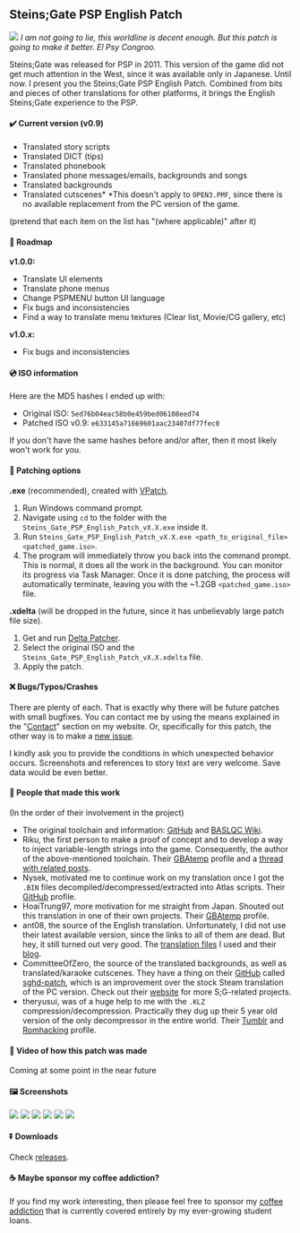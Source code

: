 ## Steins;Gate PSP English Patch
![](https://haselloyance.github.io/0_SGPSPE/logo.jpg)
*I am not going to lie, this worldline is decent enough. But this patch is going to make it better. El Psy Congroo.*

Steins;Gate was released for PSP in 2011. This version of the game did not get much attention in the West, since it was available only in Japanese. Until now. I present you the Steins;Gate PSP English Patch. Combined from bits and pieces of other translations for other platforms, it brings the English Steins;Gate experience to the PSP.

#### ✔️ Current version (v0.9)
- Translated story scripts
- Translated DICT (tips)
- Translated phonebook
- Translated phone messages/emails, backgrounds and songs
- Translated backgrounds
- Translated cutscenes\*
\*This doesn't apply to `OPEN3.PMF`, since there is no available replacement from the PC version of the game.

(pretend that each item on the list has "(where applicable)" after it)

#### 🚩 Roadmap
**v1.0.0:**
- Translate UI elements
- Translate phone menus
- Change PSPMENU button UI language
- Fix bugs and inconsistencies
- Find a way to translate menu textures (Clear list, Movie/CG gallery, etc)

**v1.0.x:**
- Fix bugs and inconsistencies

#### 💿 ISO information
Here are the MD5 hashes I ended up with:
- Original ISO: `5ed76b04eac58b0e459bed06108eed74`
- Patched ISO v0.9: `e633145a71669601aac23407df77fec0`

If you don't have the same hashes before and/or after, then it most likely won't work for you.

#### 🔨 Patching options
**.exe** (recommended), created with [VPatch](https://www.tibed.net/vpatch/).
1. Run Windows command prompt.
2. Navigate using `cd` to the folder with the `Steins_Gate_PSP_English_Patch_vX.X.exe` inside it.
3. Run `Steins_Gate_PSP_English_Patch_vX.X.exe <path_to_original_file> <patched_game.iso>`.
4. The program will immediately throw you back into the command prompt. This is normal, it does all the work in the background. You can monitor its progress via Task Manager. Once it is done patching, the process will automatically terminate, leaving you with the ~1.2GB `<patched_game.iso>` file.

**.xdelta** (will be dropped in the future, since it has unbelievably large patch file size).
1. Get and run [Delta Patcher](https://www.romhacking.net/utilities/704/).
2. Select the original ISO and the `Steins_Gate_PSP_English_Patch_vX.X.xdelta` file.
3. Apply the patch.

#### ❌ Bugs/Typos/Crashes
There are plenty of each. That is exactly why there will be future patches with small bugfixes. You can contact me by using the means explained in the "[Contact](https://haselloyance.github.io/#contact)" section on my website. Or, specifically for this patch, the other way is to make a [new issue](https://github.com/HaselLoyance/steins-gate-psp-patch/issues).

I kindly ask you to provide the conditions in which unexpected behavior occurs. Screenshots and references to story text are very welcome. Save data would be even better.

#### 👀 People that made this work
(In the order of their involvement in the project)
- The original toolchain and information: [GitHub](https://github.com/BASLQC/steins-gate-psp-patch) and [BASLQC Wiki](https://en.wikibooks.org/wiki/PSP/Steins_Gate_Translation).
- Riku, the first person to make a proof of concept and to develop a way to inject variable-length strings into the game. Consequently, the author of the above-mentioned toolchain. Their [GBAtemp](https://gbatemp.net/members/riku.176570/) profile and a [thread with related posts](https://gbatemp.net/threads/steins-gate-anyone-familiar-with-this-game-engine.346275/page-2#post-5065600).
- Nysek, motivated me to continue work on my translation once I got the `.BIN` files decompiled/decompressed/extracted into Atlas scripts. Their [GitHub](https://github.com/Nysek/) profile.
 - HoaiTrung97, more motivation for me straight from Japan. Shouted out this translation in one of their own projects. Their [GBAtemp](https://gbatemp.net/members/hoaitrung97.461220/) profile.
- ant08, the source of the English translation. Unfortunately, I did not use their latest available version, since the links to all of them are dead. But hey, it still turned out very good. The [translation files](http://tsuuun.blogspot.com/2012/01/happy-new-year-everyone-and-yeah-its.html) I used and their [blog](http://tsuuun.blogspot.com/).
- CommitteeOfZero, the source of the translated backgrounds, as well as translated/karaoke cutscenes. They have a thing on their [GitHub](https://github.com/CommitteeOfZero) called [sghd-patch](https://github.com/CommitteeOfZero/sghd-patch), which is an improvement over the stock Steam translation of the PC version. Check out their [website](http://sonome.dareno.me/) for more S;G-related projects.
- theryusui, was of a huge help to me with the `.KLZ` compression/decompression. Practically they dug up their 5 year old version of the only decompressor in the entire world. Their [Tumblr](https://theryusui.tumblr.com/) and [Romhacking](https://www.romhacking.net/forum/index.php?action=profile;u=181) profile.

#### 🎥 Video of how this patch was made
Coming at some point in the near future

#### 🖼️ Screenshots
![](https://haselloyance.github.io/0_SGPSPE/pic1.jpg)
![](https://haselloyance.github.io/0_SGPSPE/pic2.jpg)
![](https://haselloyance.github.io/0_SGPSPE/pic3.jpg)
![](https://haselloyance.github.io/0_SGPSPE/pic4.jpg)
![](https://haselloyance.github.io/0_SGPSPE/pic5.jpg)
![](https://haselloyance.github.io/0_SGPSPE/pic6.jpg)

#### ⏬ Downloads
Check [releases](https://github.com/HaselLoyance/steins-gate-psp-patch/releases).

#### ☕ Maybe sponsor my coffee addiction?
If you find my work interesting, then please feel free to sponsor my [coffee addiction](https://buymeacoff.ee/rwly8PutT) that is currently covered entirely by my ever-growing student loans.
